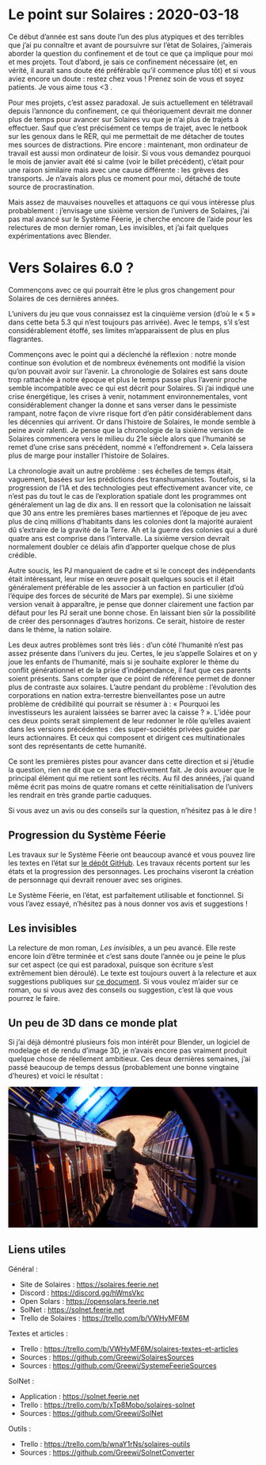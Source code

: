 # Le point sur Solaires : 2020-03-18

Ce début d’année est sans doute l’un des plus atypiques et des terribles que j’ai pu connaître et avant de poursuivre sur l’état de Solaires, j’aimerais aborder la question du confinement et de tout ce que ça implique pour moi et mes projets. Tout d’abord, je sais ce confinement nécessaire (et, en vérité, il aurait sans doute été préférable qu’il commence plus tôt) et si vous aviez encore un doute : restez chez vous ! Prenez soin de vous et soyez patients. Je vous aime tous <3 .

Pour mes projets, c’est assez paradoxal. Je suis actuellement en télétravail depuis l’annonce du confinement, ce qui théoriquement devrait me donner plus de temps pour avancer sur Solaires vu que je n’ai plus de trajets à effectuer. Sauf que c’est précisément ce temps de trajet, avec le netbook sur les genoux dans le RER, qui me permettait de me détacher de toutes mes sources de distractions. Pire encore : maintenant, mon ordinateur de travail est aussi mon ordinateur de loisir. Si vous vous demandez pourquoi le mois de janvier avait été si calme (voir le billet précédent), c’était pour une raison similaire mais avec une cause différente : les grèves des transports. Je n’avais alors plus ce moment pour moi, détaché de toute source de procrastination.

Mais assez de mauvaises nouvelles et attaquons ce qui vous intéresse plus probablement : j’envisage une sixième version de l’univers de Solaires, j’ai pas mal avancé sur le Système Féerie, je cherche encore de l’aide pour les relectures de mon dernier roman, Les invisibles, et j’ai fait quelques expérimentations avec Blender.

# Vers Solaires 6.0 ?

Commençons avec ce qui pourrait être le plus gros changement pour Solaires de ces dernières années.

L’univers du jeu que vous connaissez est la cinquième version (d’où le « 5 » dans cette beta 5.3 qui n’est toujours pas arrivée). Avec le temps, s’il s’est considérablement étoffé, ses limites m’apparaissent de plus en plus flagrantes.

Commençons avec le point qui a déclenché la réflexion : notre monde continue son évolution et de nombreux événements ont modifié la vision qu’on pouvait avoir sur l’avenir. La chronologie de Solaires est sans doute trop rattachée à notre époque et plus le temps passe plus l’avenir proche semble incompatible avec ce qui est décrit pour Solaires. Si j’ai indiqué une crise énergétique, les crises à venir, notamment environnementales, vont considérablement changer la donne et sans verser dans le pessimiste rampant, notre façon de vivre risque fort d’en pâtir considérablement dans les décennies qui arrivent. Or dans l’histoire de Solaires, le monde semble à peine avoir ralenti. Je pense que la chronologie de la sixième version de Solaires commencera vers le milieu du 21e siècle alors que l’humanité se remet d’une crise sans précédent, nommé « l’effondrement ». Cela laissera plus de marge pour installer l’histoire de Solaires.

La chronologie avait un autre problème : ses échelles de temps était, vaguement, basées sur les prédictions des transhumanistes. Toutefois, si la progression de l’IA et des technologies peut effectivement avancer vite, ce n’est pas du tout le cas de l’exploration spatiale dont les programmes ont généralement un lag de dix ans. Il en ressort que la colonisation ne laissait que 30 ans entre les premières bases martiennes et l’époque de jeu avec plus de cinq millions d’habitants dans les colonies dont la majorité auraient dû s’extraire de la gravité de la Terre. Ah et la guerre des colonies qui a duré quatre ans est comprise dans l’intervalle. La sixième version devrait normalement doubler ce délais afin d’apporter quelque chose de plus crédible.

Autre soucis, les PJ manquaient de cadre et si le concept des indépendants était intéressant, leur mise en œuvre posait quelques soucis et il était généralement préférable de les associer à un faction en particulier (d’où l’équipe des forces de sécurité de Mars par exemple). Si une sixième version venait à apparaître, je pense que donner clairement une faction par défaut pour les PJ serait une bonne chose. En laissant bien sûr la possibilité de créer des personnages d’autres horizons. Ce serait, histoire de rester dans le thème, la nation solaire.

Les deux autres problèmes sont très liés : d’un côté l’humanité n’est pas assez présente dans l’univers du jeu. Certes, le jeu s’appelle Solaires et on y joue les enfants de l’humanité, mais si je souhaite explorer le thème du conflit générationnel et de la prise d’indépendance, il faut que ces parents soient présents. Sans compter que ce point de référence permet de donner plus de contraste aux solaires. L’autre pendant du problème : l’évolution des corporations en nation extra-terrestre bienveillantes pose un autre problème de crédibilité qui pourrait se résumer à : « Pourquoi les investisseurs les auraient laissées se barrer avec la caisse ? ». L’idée pour ces deux points serait simplement de leur redonner le rôle qu’elles avaient dans les versions précédentes : des super-sociétés privées guidée par leurs actionnaires. Et ceux qui composent et dirigent ces multinationales sont des représentants de cette humanité.

Ce sont les premières pistes pour avancer dans cette direction et si j’étudie la question, rien ne dit que ce sera effectivement fait. Je dois avouer que le principal élément qui me retient sont les récits. Au fil des années, j’ai quand même écrit pas moins de quatre romans et cette réinitialisation de l’univers les rendrait en très grande partie caduques.

Si vous avez un avis ou des conseils sur la question, n’hésitez pas à le dire !

## Progression du Système Féerie

Les travaux sur le Système Féerie ont beaucoup avancé et vous pouvez lire les textes en l’état sur [le dépôt GitHub](https://github.com/Greewi/SystemeFeerieSources). Les travaux récents portent sur les états et la progression des personnages. Les prochains viseront la création de personnage qui devrait renouer avec ses origines.

Le Système Féerie, en l’état, est parfaitement utilisable et fonctionnel. Si vous l’avez essayé, n’hésitez pas à nous donner vos avis et suggestions !

## Les invisibles

La relecture de mon roman, *Les invisibles*, a un peu avancé. Elle reste encore loin d’être terminée et c’est sans doute l’année ou je peine le plus sur cet aspect (ce qui est paradoxal, puisque son écriture s’est extrêmement bien déroulé). Le texte est toujours ouvert à la relecture et aux suggestions publiques sur [ce document](https://docs.google.com/document/d/1hTV0YVJPS7PlzAzBC2uy_k3q2F_L6uepsDACauFrjkY/edit?usp=sharing). Si vous voulez m’aider sur ce roman, ou si vous avez des conseils ou suggestion, c’est là que vous pourrez le faire.

## Un peu de 3D dans ce monde plat

Si j’ai déjà démontré plusieurs fois mon intérêt pour Blender, un logiciel de modelage et de rendu d’image 3D, je n’avais encore pas vraiment produit quelque chose de réellement ambitieux. Ces deux dernières semaines, j’ai passé beaucoup de temps dessus (probablement une bonne vingtaine d’heures) et voici le résultat :

![Couverture de la nouvelle Virgile](./illustrations/rendu_eva_pres_de_mars.png)

## Liens utiles

Général :
* Site de Solaires : https://solaires.feerie.net
* Discord : https://discord.gg/hWmsVkc
* Open Solars : https://opensolars.feerie.net
* SolNet : https://solnet.feerie.net
* Trello de Solaires : https://trello.com/b/VWHyMF6M

Textes et articles :
* Trello : https://trello.com/b/VWHyMF6M/solaires-textes-et-articles
* Sources : https://github.com/Greewi/SolairesSources
* Sources : https://github.com/Greewi/SystemeFeerieSources

SolNet :
* Application : https://solnet.feerie.net
* Trello : https://trello.com/b/xTp8Mobo/solaires-solnet
* Sources : https://github.com/Greewi/SolNet

Outils :
* Trello : https://trello.com/b/wnaY1rNs/solaires-outils
* Sources : https://github.com/Greewi/SolnetConverter